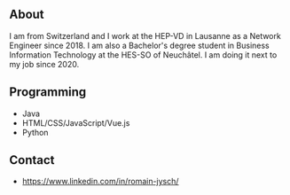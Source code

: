 ## About

I am from Switzerland and I work at the HEP-VD in Lausanne as a Network Engineer since 2018. I am also a Bachelor's degree student in Business Information Technology at the HES-SO of Neuchâtel. I am doing it next to my job since 2020.



## Programming

- Java
- HTML/CSS/JavaScript/Vue.js
- Python



## Contact

- https://www.linkedin.com/in/romain-jysch/
